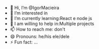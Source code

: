 - 👋 Hi, I’m @IgorMacieira
- 👀 I’m interested in 
- 🌱 I’m currently learning:React e node js
- 💞️ I am willing to help in:Multiple projects
- 📫 How to reach me: don't
- 😄 Pronouns: he/his ele/dele
- ⚡ Fun fact: ...

<!---
IgorMacieira/IgorMacieira is a ✨ special ✨ repository because its `README.md` (this file) appears on your GitHub profile.
You can click the Preview link to take a look at your changes.
--->
